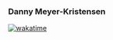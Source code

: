 ### Danny Meyer-Kristensen
[![wakatime](https://wakatime.com/badge/user/47aca238-2ea3-43f5-bd15-0c12d1e28eb4.svg)](https://wakatime.com/@47aca238-2ea3-43f5-bd15-0c12d1e28eb4)

<!--
**dbdness/dbdness** is a ✨ _special_ ✨ repository because its `README.md` (this file) appears on your GitHub profile.

Here are some ideas to get you started:

- 🔭 I’m currently working on ...
- 🌱 I’m currently learning ...
- 👯 I’m looking to collaborate on ...
- 🤔 I’m looking for help with ...
- 💬 Ask me about ...
- 📫 How to reach me: ...
- 😄 Pronouns: ...
- ⚡ Fun fact: ...
-->
